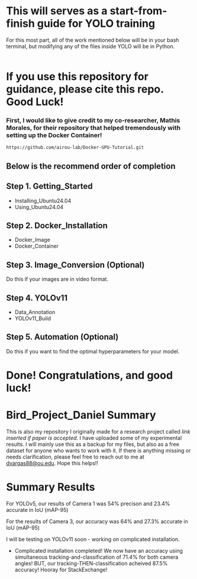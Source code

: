 # This will serves as a start-from-finish guide for YOLO training
For this most part, all of the work mentioned below will be in your bash terminal, but modifying any of the files inside YOLO will be in Python.
<br>
<br>
# If you use this repository for guidance, please cite this repo. Good Luck!

### First, I would like to give credit to my co-researcher, Mathis Morales, for their repository that helped tremendously with setting up the Docker Container!
```bash
https://github.com/airou-lab/Docker-GPU-Tutorial.git
```
## Below is the recommend order of completion

## Step 1. Getting_Started
- Installing_Ubuntu24.04
- Using_Ubuntu24.04

## Step 2. Docker_Installation
- Docker_Image
- Docker_Container

## Step 3. Image_Conversion (Optional)
Do this if your images are in video format.

## Step 4. YOLOv11
- Data_Annotation
- YOLOv11_Build

## Step 5. Automation (Optional)
Do this if you want to find the optimal hyperparameters for your model.

# Done! Congratulations, and good luck!


# Bird_Project_Daniel Summary
This is also my repository I originally made for a research project called *link inserted if paper is accepted*. I have uploaded some of my experimental results. I will mainly use this as a backup for my files, but also as a free dataset for anyone who wants to work with it. If there is anything missing or needs clarification, please feel free to reach out to me at dvargas88@ou.edu. Hope this helps!!


# Summary Results
For YOLOv5, our results of Camera 1 was 54% precison and 23.4% accurate in IoU (mAP-95)

For the results of Camera 3, our accuracy was 64% and 27.3% accurate in IoU (mAP-95)

I will be testing on YOLOv11 soon - working on complicated installation. 

- Complicated installation completed! We now have an accuracy using simultaneous tracking-and-classification of 71.4% for both camera angles! BUT, our tracking-THEN-classification acheived 87.5% accuracy! Hooray for StackExchange!
